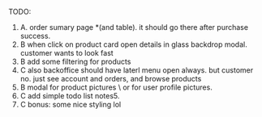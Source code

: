 
TODO:
1. A. order sumary page *(and table). it should go there after purchase success.
2. B when click on product card open details in glass backdrop modal. customer wants to look fast
3. B add some filtering for products
4. C also backoffice should have laterl menu open always. but customer no. just see account and orders, and browse products
5. B modal for product pictures \ or for user profile pictures.
6. C add simple todo list notes5. 
7. C bonus: some nice styling lol